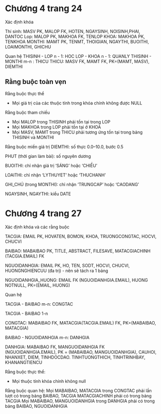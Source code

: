 # Chương 4 trang 24
Xác định khóa

Thí sinh: MASV PK, MALOP FK, HOTEN, NGAYSINH, NOISINH,PHAI, DANTOC
Lop: MALOP PK, MAKHOA FK, TENLOP
KHOA: MAKHOA PK, TENKHOA
MONTHI: MAMT PK, TENMT, THOIGIAN, NGAYTHI, BUOITHI, LOAIMONTHI, GHICHU

Quan hệ
THISINH - LOP n - 1: HOC
LOP - KHOA n - 1: QUANLY
THISINH - MONTHI m-n : THICU
THICU: MASV FK, MAMT FK, PK=(MAMT, MASV),  DIEMTHI
## Rằng buộc toàn vẹn
Rằng buộc thực thể
- Mọi giá trị của các thuộc tính trong khóa chính không được NULL

Rằng buộc tham chiếu
- Mọi MALOP trong THISINH phải tồn tại trong LOP
- Mọi MAKHOA trong LOP phải tồn tại ở KHOA
- Mọi MASV, MAMT trong THICU phải tương ứng tồn tại trong bảng THISINH và MONTHI

Rằng buộc miền giá trị 
DIEMTHI: số thực 0.0–10.0, bước 0.5

PHUT (thời gian làm bài): số nguyên dương

BUOITHI: chỉ nhận giá trị ‘SÁNG’ hoặc ‘CHIỀU’

LOAITHI: chỉ nhận ‘LYTHUYET’ hoặc ‘THUCHANH’

GHI_CHÚ (trong MONTHI): chỉ nhận ‘TRUNGCAP’ hoặc ‘CAODANG’

NGAYSINH, NGAYTHI: kiểu DATE

# Chương 4 trang 27
Xác định khóa và các rằng buộc

TACGIA: EMAIL PK, HOVATEN, BOMON, KHOA, TRUONGCONGTAC, HOCVI, CHUCVI

BAIBAO: MABAIBAO PK, TITLE, ABSTRACT, FILESAVE, MATACGIACHINH (TACGIA.EMAIL) FK


NGUOIDANHGIA: EMAIL PK, HO, TEN, SODT, HOCVI, CHUCVI, HUONGNGHIENCUU (đa trị) - nên sẽ tách ra 1 bảng

NGUOIDANHGIA_HUONG: EMAIL FK (NGUOIDANHGIA.EMAIL), HUONG NOTNULL, PK=(EMAIL, HUONG)

Quan hệ

TACGIA - BAIBAO m-n: CONGTAC

TACGIA - BAIBAO 1-n

CONGTAC: MABAIBAO FK, MATACGIA(TACGIA.EMAIL) FK, PK=(MABAIBAO, MATACGIA)

BAIBAO - NGUOIDANHGIA m-n: DANHGIA

DANHGIA: MABAIBAO FK, MANGUOIDANHGIA FK (NGUOIDANHGIA.EMAIL), PK = (MABAIBAO, MANGUOIDANHGIA), CAUHOI, NHANXET, DIEM, TINHDOCDAO. TINHTUONGTHICH, TINHTRINHBAY, KHANANGTIENCU

Rằng buộc thực thể:
- Mọi thuộc tính khóa chính không null

Rằng buộc quan hệ:
Mọi MABAIBAO, MATACGIA trong CONGTAC phải lần lượt có trong bảng BAIBAO, TACGIA
MATACGIACHINH phải có trong bảng TACGIA
Mọi MABAIBAO, MANGUOIDANHGIA trong DANHGIA phải có trong bảng BAIBAO, NGUOIDANHGIA
